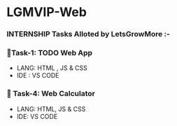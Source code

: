 # LGMVIP-Web

### INTERNSHIP Tasks Alloted by LetsGrowMore :-
### 🔸Task-1: TODO Web App
   - LANG: HTML , JS & CSS
   -  IDE : VS CODE
   
### 🔸 Task-4: Web Calculator
- LANG: HTML, JS & CSS
- IDE: VS CODE
